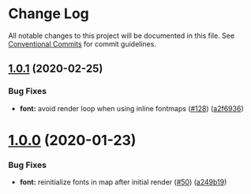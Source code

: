 # Change Log

All notable changes to this project will be documented in this file.
See [Conventional Commits](https://conventionalcommits.org) for commit guidelines.

## [1.0.1](https://github.com/bycedric/use-expo/compare/1.0.0...1.0.1) (2020-02-25)


### Bug Fixes

* **font:** avoid render loop when using inline fontmaps ([#128](https://github.com/bycedric/use-expo/issues/128)) ([a2f6936](https://github.com/bycedric/use-expo/commit/a2f6936f523404c15cdd9f4a15e911bbcea37b94))





# [1.0.0](https://github.com/bycedric/use-expo/compare/v0.10.1...1.0.0) (2020-01-23)


### Bug Fixes

* **font:** reinitialize fonts in map after initial render ([#50](https://github.com/bycedric/use-expo/issues/50)) ([a249b19](https://github.com/bycedric/use-expo/commit/a249b1985a1251d46de78eed873dca8acd477a19))
